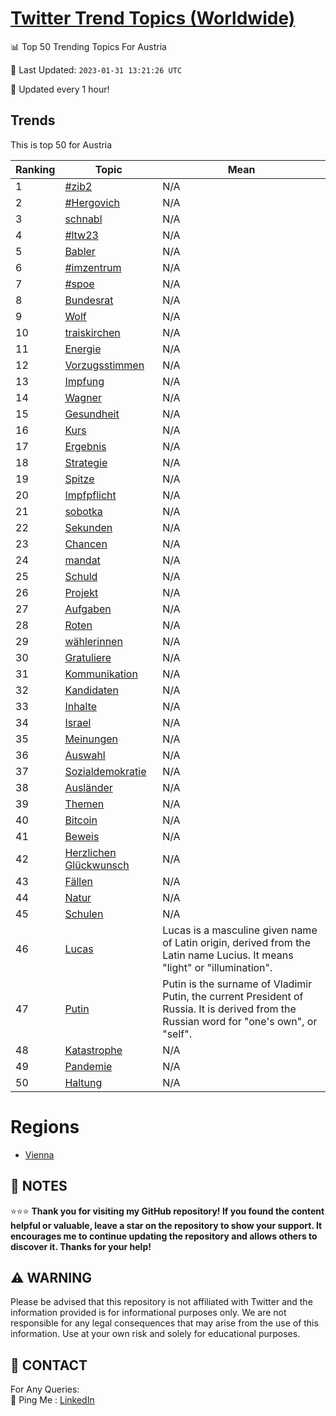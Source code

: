 [Twitter Trend Topics (Worldwide)](https://github.com/ErcinDedeoglu/Twitter-Trend-Topics)
==========


📊 Top 50 Trending Topics For Austria

📆 Last Updated: `2023-01-31 13:21:26 UTC`

🔧 Updated every 1 hour!


## Trends

This is top 50 for Austria

| Ranking | Topic | Mean |
| ------- | ------------ | ------------ |
| 1 | [#zib2](http://twitter.com/search?q=%23zib2) | N/A |
| 2 | [#Hergovich](http://twitter.com/search?q=%23Hergovich) | N/A |
| 3 | [schnabl](http://twitter.com/search?q=schnabl) | N/A |
| 4 | [#ltw23](http://twitter.com/search?q=%23ltw23) | N/A |
| 5 | [Babler](http://twitter.com/search?q=Babler) | N/A |
| 6 | [#imzentrum](http://twitter.com/search?q=%23imzentrum) | N/A |
| 7 | [#spoe](http://twitter.com/search?q=%23spoe) | N/A |
| 8 | [Bundesrat](http://twitter.com/search?q=Bundesrat) | N/A |
| 9 | [Wolf](http://twitter.com/search?q=Wolf) | N/A |
| 10 | [traiskirchen](http://twitter.com/search?q=traiskirchen) | N/A |
| 11 | [Energie](http://twitter.com/search?q=Energie) | N/A |
| 12 | [Vorzugsstimmen](http://twitter.com/search?q=Vorzugsstimmen) | N/A |
| 13 | [Impfung](http://twitter.com/search?q=Impfung) | N/A |
| 14 | [Wagner](http://twitter.com/search?q=Wagner) | N/A |
| 15 | [Gesundheit](http://twitter.com/search?q=Gesundheit) | N/A |
| 16 | [Kurs](http://twitter.com/search?q=Kurs) | N/A |
| 17 | [Ergebnis](http://twitter.com/search?q=Ergebnis) | N/A |
| 18 | [Strategie](http://twitter.com/search?q=Strategie) | N/A |
| 19 | [Spitze](http://twitter.com/search?q=Spitze) | N/A |
| 20 | [Impfpflicht](http://twitter.com/search?q=Impfpflicht) | N/A |
| 21 | [sobotka](http://twitter.com/search?q=sobotka) | N/A |
| 22 | [Sekunden](http://twitter.com/search?q=Sekunden) | N/A |
| 23 | [Chancen](http://twitter.com/search?q=Chancen) | N/A |
| 24 | [mandat](http://twitter.com/search?q=mandat) | N/A |
| 25 | [Schuld](http://twitter.com/search?q=Schuld) | N/A |
| 26 | [Projekt](http://twitter.com/search?q=Projekt) | N/A |
| 27 | [Aufgaben](http://twitter.com/search?q=Aufgaben) | N/A |
| 28 | [Roten](http://twitter.com/search?q=Roten) | N/A |
| 29 | [wählerinnen](http://twitter.com/search?q=w%c3%a4hlerinnen) | N/A |
| 30 | [Gratuliere](http://twitter.com/search?q=Gratuliere) | N/A |
| 31 | [Kommunikation](http://twitter.com/search?q=Kommunikation) | N/A |
| 32 | [Kandidaten](http://twitter.com/search?q=Kandidaten) | N/A |
| 33 | [Inhalte](http://twitter.com/search?q=Inhalte) | N/A |
| 34 | [Israel](http://twitter.com/search?q=Israel) | N/A |
| 35 | [Meinungen](http://twitter.com/search?q=Meinungen) | N/A |
| 36 | [Auswahl](http://twitter.com/search?q=Auswahl) | N/A |
| 37 | [Sozialdemokratie](http://twitter.com/search?q=Sozialdemokratie) | N/A |
| 38 | [Ausländer](http://twitter.com/search?q=Ausl%c3%a4nder) | N/A |
| 39 | [Themen](http://twitter.com/search?q=Themen) | N/A |
| 40 | [Bitcoin](http://twitter.com/search?q=Bitcoin) | N/A |
| 41 | [Beweis](http://twitter.com/search?q=Beweis) | N/A |
| 42 | [Herzlichen Glückwunsch](http://twitter.com/search?q=Herzlichen+Gl%c3%bcckwunsch) | N/A |
| 43 | [Fällen](http://twitter.com/search?q=F%c3%a4llen) | N/A |
| 44 | [Natur](http://twitter.com/search?q=Natur) | N/A |
| 45 | [Schulen](http://twitter.com/search?q=Schulen) | N/A |
| 46 | [Lucas](http://twitter.com/search?q=Lucas) | Lucas is a masculine given name of Latin origin, derived from the Latin name Lucius. It means "light" or "illumination". |
| 47 | [Putin](http://twitter.com/search?q=Putin) | Putin is the surname of Vladimir Putin, the current President of Russia. It is derived from the Russian word for "one's own", or "self". |
| 48 | [Katastrophe](http://twitter.com/search?q=Katastrophe) | N/A |
| 49 | [Pandemie](http://twitter.com/search?q=Pandemie) | N/A |
| 50 | [Haltung](http://twitter.com/search?q=Haltung) | N/A |



# Regions

* [Vienna](</Austria/Vienna.md>)



## 📝 NOTES

⭐⭐⭐ **Thank you for visiting my GitHub repository! If you found the content helpful or valuable, leave a star on the repository to show your support. It encourages me to continue updating the repository and allows others to discover it. Thanks for your help!**


## ⚠️ WARNING

Please be advised that this repository is not affiliated with Twitter and the information provided is for informational purposes only. We are not responsible for any legal consequences that may arise from the use of this information. Use at your own risk and solely for educational purposes.


## 📨 CONTACT

 For Any Queries:  
            🏓 Ping Me : [LinkedIn](https://www.linkedin.com/in/ercindedeoglu/)

